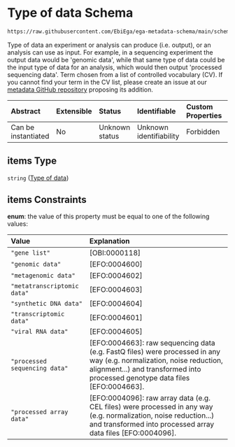 # Type of data Schema

```txt
https://raw.githubusercontent.com/EbiEga/ega-metadata-schema/main/schemas/EGA.experiment.json#/properties/typesOfOutputData/items
```

Type of data an experiment or analysis can produce (i.e. output), or an analysis can use as input. For example, in a sequencing experiment the output data would be 'genomic data', while that same type of data could be the input type of data for an analysis, which would then output 'processed sequencing data'. Term chosen from a list of controlled vocabulary (CV). If you cannot find your term in the CV list, please create an issue at our [metadata GitHub repository](https://github.com/EbiEga/ega-metadata-schema/issues/new/choose) proposing its addition.

| Abstract            | Extensible | Status         | Identifiable            | Custom Properties | Additional Properties | Access Restrictions | Defined In                                                                           |
| :------------------ | :--------- | :------------- | :---------------------- | :---------------- | :-------------------- | :------------------ | :----------------------------------------------------------------------------------- |
| Can be instantiated | No         | Unknown status | Unknown identifiability | Forbidden         | Allowed               | none                | [EGA.experiment.json\*](../../../schemas/EGA.experiment.json "open original schema") |

## items Type

`string` ([Type of data](ega-4-definitions-type-of-data.md))

## items Constraints

**enum**: the value of this property must be equal to one of the following values:

| Value                         | Explanation                                                                                                                                                                                             |
| :---------------------------- | :------------------------------------------------------------------------------------------------------------------------------------------------------------------------------------------------------ |
| `"gene list"`                 | \[OBI:0000118]                                                                                                                                                                                          |
| `"genomic data"`              | \[EFO:0004600]                                                                                                                                                                                          |
| `"metagenomic data"`          | \[EFO:0004602]                                                                                                                                                                                          |
| `"metatranscriptomic data"`   | \[EFO:0004603]                                                                                                                                                                                          |
| `"synthetic DNA data"`        | \[EFO:0004604]                                                                                                                                                                                          |
| `"transcriptomic data"`       | \[EFO:0004601]                                                                                                                                                                                          |
| `"viral RNA data"`            | \[EFO:0004605]                                                                                                                                                                                          |
| `"processed sequencing data"` | \[EFO:0004663]: raw sequencing data (e.g. FastQ files) were processed in any way (e.g. normalization, noise reduction, alignment...) and transformed into processed genotype data files \[EFO:0004663]. |
| `"processed array data"`      | \[EFO:0004096]: raw array data (e.g. CEL files) were processed in any way (e.g. normalization, noise reduction...) and transformed into processed array data files \[EFO:0004096].                      |
